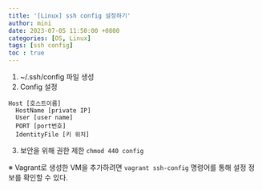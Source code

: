 ```yaml
---
title: '[Linux] ssh config 설정하기'
author: mini
date: 2023-07-05 11:50:00 +0800
categories: [OS, Linux]
tags: [ssh config]
toc : true
---
```


1. ~/.ssh/config 파일 생성
2. Config 설정
```
Host [호스트이름]
  HostName [private IP]
  User [user name]
  PORT [port번호]
  IdentityFile [키 위치]
```
3. 보안을 위해 권한 제한
`chmod 440 config`


※ Vagrant로 생성한 VM을 추가하려면 `vagrant ssh-config` 명령어를 통해 설정 정보를 확인할 수 있다.

